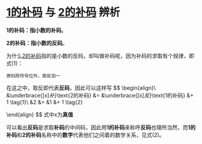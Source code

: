 #  <u>1的补码</u> 与 <u>2的补码</u> 辨析

**1的补码：**指**小数的补码**。

**2的补码：**指**小数的反码**。

为什么<u>2的补码</u>指的是小数的反码，却叫做补码呢，因为补码的求取有个规律，即式(1)：

```
原码除符号位外，取反加一
```

在这之中，取反即代表**反码**，因此可以这样写
$$
\begin{align}\\
    &\underbrace{[x]_补}_\text{2的补码}  &= &\underbrace{[x]_反}_\text{1的补码} &+  1  \tag{1}\\ 
    &2                                  &= &1                                 &+ 1   \tag{2}
    
\end{align}
$$
式中x为**真值**

可以看出**反码**是求取**补码**的中间码，因此用**1的补码**来称呼**反码**也理所当然，而**1的补码**和**2的补码**名称中的**数字**代表他们之间着的数学关系，见式(2)。